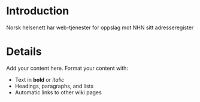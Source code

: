 # Introduction #

Norsk helsenett har web-tjenester for oppslag mot NHN sitt adresseregister


# Details #

Add your content here.  Format your content with:
  * Text in **bold** or _italic_
  * Headings, paragraphs, and lists
  * Automatic links to other wiki pages